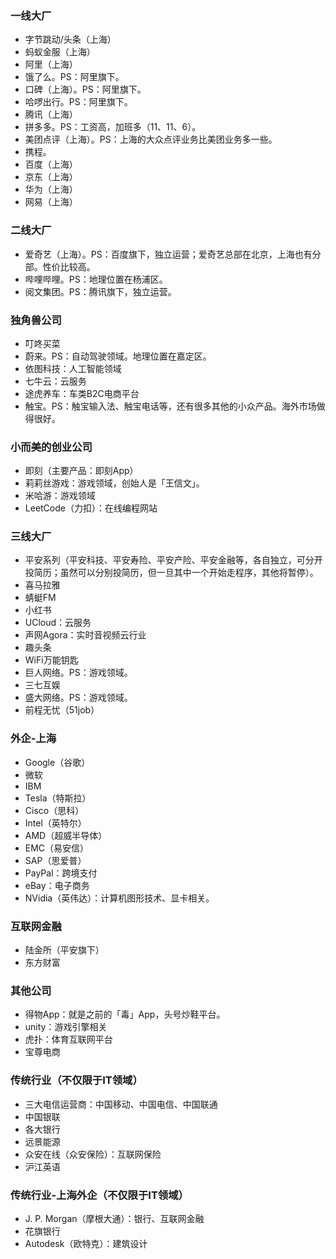 ### 一线大厂

- 字节跳动/头条（上海）
- 蚂蚁金服（上海）
- 阿里（上海）
- 饿了么。PS：阿里旗下。
- 口碑（上海）。PS：阿里旗下。
- 哈啰出行。PS：阿里旗下。
- 腾讯（上海）
- 拼多多。PS：工资高，加班多（11、11、6）。
- 美团点评（上海）。PS：上海的大众点评业务比美团业务多一些。
- 携程。
- 百度（上海）
- 京东（上海）
- 华为（上海）
- 网易（上海）

### 二线大厂

- 爱奇艺（上海）。PS：百度旗下，独立运营；爱奇艺总部在北京，上海也有分部。性价比较高。
- 哔哩哔哩。PS：地理位置在杨浦区。
- 阅文集团。PS：腾讯旗下，独立运营。

### 独角兽公司

- 叮咚买菜
- 蔚来。PS：自动驾驶领域。地理位置在嘉定区。
- 依图科技：人工智能领域
- 七牛云：云服务
- 途虎养车：车类B2C电商平台
- 触宝。PS：触宝输入法、触宝电话等，还有很多其他的小众产品。海外市场做得很好。

### 小而美的创业公司

- 即刻（主要产品：即刻App）
- 莉莉丝游戏：游戏领域，创始人是「王信文」。
- 米哈游：游戏领域
- LeetCode（力扣）：在线编程网站

### 三线大厂

- 平安系列（平安科技、平安寿险、平安产险、平安金融等，各自独立，可分开投简历；虽然可以分别投简历，但一旦其中一个开始走程序，其他将暂停）。
- 喜马拉雅
- 蜻蜓FM
- 小红书
- UCloud：云服务
- 声网Agora：实时音视频云行业
- 趣头条
- WiFi万能钥匙
- 巨人网络。PS：游戏领域。
- 三七互娱
- 盛大网络。PS：游戏领域。
- 前程无忧（51job）

### 外企-上海

- Google（谷歌）
- 微软
- IBM
- Tesla（特斯拉）
- Cisco（思科）
- Intel（英特尔）
- AMD（超威半导体）
- EMC（易安信）
- SAP（思爱普）
- PayPal：跨境支付
- eBay：电子商务
- NVidia（英伟达）：计算机图形技术、显卡相关。

### 互联网金融

- 陆金所（平安旗下）
- 东方财富

### 其他公司

- 得物App：就是之前的「毒」App，头号炒鞋平台。
- unity：游戏引擎相关
- 虎扑：体育互联网平台
- 宝尊电商

### 传统行业（不仅限于IT领域）

- 三大电信运营商：中国移动、中国电信、中国联通
- 中国银联
- 各大银行
- 远景能源
- 众安在线（众安保险）：互联网保险
- 沪江英语

### 传统行业-上海外企（不仅限于IT领域）

- J. P. Morgan（摩根大通）：银行、互联网金融
- 花旗银行
- Autodesk（欧特克）：建筑设计
